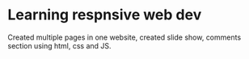 # Learning respnsive web dev

Created multiple pages in one website, created slide show, comments section using html, css and JS.








